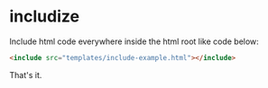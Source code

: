# includize
Include html code everywhere inside the html root like code below:

```html
<include src="templates/include-example.html"></include>
```

That's it.
